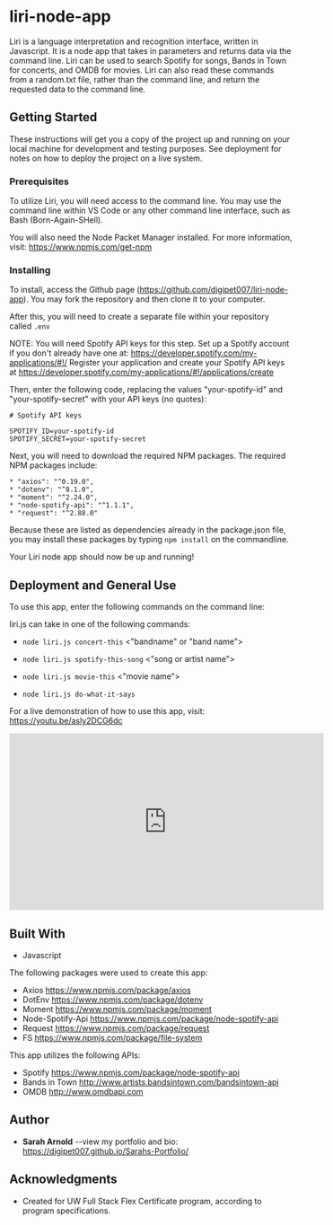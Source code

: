 # liri-node-app

Liri is a language interpretation and recognition interface, written in Javascript. It is a node app that takes in parameters and returns data via the command line.  Liri can be used to search Spotify for songs, Bands in Town for concerts, and OMDB for movies. 
Liri can also read these commands from a random.txt file, rather than the command line, and return the requested data to the command line.

## Getting Started

These instructions will get you a copy of the project up and running on your local machine for development and testing purposes. See deployment for notes on how to deploy the project on a live system.

### Prerequisites

To utilize Liri, you will need access to the command line. You may use the command line within VS Code or any other command line interface, such as Bash (Born-Again-SHell).

You will also need the Node Packet Manager installed.  For more information, visit: <https://www.npmjs.com/get-npm>

### Installing

To install, access the Github page (https://github.com/digipet007/liri-node-app).  You may fork the repository and then clone it to your computer.  

After this, you will need to create a separate file within your repository called `.env` 

NOTE: You will need Spotify API keys for this step. Set up a Spotify account if you don't already have one at: <https://developer.spotify.com/my-applications/#!/> 
Register your application and create your Spotify API keys at <https://developer.spotify.com/my-applications/#!/applications/create>

Then, enter the following code, replacing the values "your-spotify-id" and "your-spotify-secret" with your API keys (no quotes): 

```
# Spotify API keys

SPOTIFY_ID=your-spotify-id
SPOTIFY_SECRET=your-spotify-secret

```
Next, you will need to download the required NPM packages.  The required NPM packages include:
```
* "axios": "^0.19.0",
* "dotenv": "^8.1.0",
* "moment": "^2.24.0",
* "node-spotify-api": "^1.1.1",
* "request": "^2.88.0"
```
Because these are listed as dependencies already in the package.json file, you may install these packages by typing `npm install` on the commandline.

Your Liri node app should now be up and running!

## Deployment and General Use

To use this app, enter the following commands on the command line:

liri.js can take in one of the following commands:

   * `node liri.js concert-this` <"bandname" or "band name">

   * `node liri.js spotify-this-song` <"song or artist name">

   * `node liri.js movie-this` <"movie name">

   * `node liri.js do-what-it-says`

For a live demonstration of how to use this app, visit: <https://youtu.be/asly2DCG6dc>
<iframe width="560" height="315" src="https://www.youtube.com/embed/asly2DCG6dc" frameborder="0" allow="accelerometer; autoplay; encrypted-media; gyroscope; picture-in-picture" allowfullscreen></iframe>


## Built With

* Javascript

The following packages were used to create this app:
* Axios <https://www.npmjs.com/package/axios>
* DotEnv <https://www.npmjs.com/package/dotenv>
* Moment <https://www.npmjs.com/package/moment>
* Node-Spotify-Api <https://www.npmjs.com/package/node-spotify-api>
* Request <https://www.npmjs.com/package/request>
* FS <https://www.npmjs.com/package/file-system>

This app utilizes the following APIs:
* Spotify <https://www.npmjs.com/package/node-spotify-api>
* Bands in Town <http://www.artists.bandsintown.com/bandsintown-api>
* OMDB <http://www.omdbapi.com>

## Author

* **Sarah Arnold** --view my portfolio and bio: <https://digipet007.github.io/Sarahs-Portfolio/>

## Acknowledgments

* Created for UW Full Stack Flex Certificate program, according to program specifications.